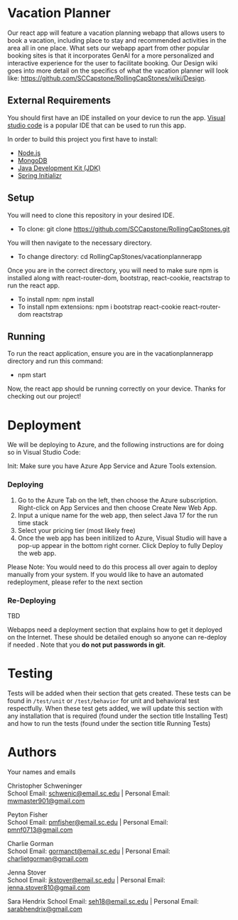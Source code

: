 # Vacation Planner

Our react app will feature a vacation planning webapp that allows users to book a vacation, including place to stay and recommended activities in the area all in one place. What sets our webapp apart from other popular booking sites is that it incorporates GenAI for a more personalized and interactive experience for the user to facilitate booking. Our Design wiki goes into more detail on the specifics of what the vacation planner will look like: https://github.com/SCCapstone/RollingCapStones/wiki/Design.

## External Requirements
You should first have an IDE installed on your device to run the app. [Visual studio code](https://code.visualstudio.com/) is a popular IDE that can be used to run this app.

In order to build this project you first have to install:

-   [Node.js](https://nodejs.org/en/)
-   [MongoDB](https://www.mongodb.com/)
-   [Java Development Kit (JDK)](https://www.oracle.com/java/technologies/downloads/?er=221886)
-   [Spring Initializr](https://start.spring.io/)

## Setup
You will need to clone this repository in your desired IDE.
* To clone: git clone https://github.com/SCCapstone/RollingCapStones.git

You will then navigate to the necessary directory.
* To change directory: cd RollingCapStones/vacationplannerapp

Once you are in the correct directory, you will need to make sure npm is installed along with react-router-dom, bootstrap, react-cookie, reactstrap to run the react app.
* To install npm: npm install
* To install npm extensions: npm i bootstrap react-cookie react-router-dom reactstrap

## Running

To run the react application, ensure you are in the vacationplannerapp directory and run this command:
* npm start

Now, the react app should be running correctly on your device. Thanks for checking out our project!

# Deployment

We will be deploying to Azure, and the following instructions are for doing
so in Visual Studio Code:

Init: Make sure you have Azure App Service and Azure Tools extension. 

### Deploying
1. Go to the Azure Tab on the left, then choose the Azure subscription.
Right-click on App Services and then choose Create New Web App.
2. Input a unique name for the web app, then select Java 17 for the run
time stack
3. Select your pricing tier (most likely free)
4. Once the web app has been initilized to Azure, Visual Studio will have
a pop-up appear in the bottom right corner. Click Deploy to fully Deploy 
the web app.

Please Note: You would need to do this process all over again to deploy
manually from your system. If you would like to have an automated
redeployment, please refer to the next section

### Re-Deploying

TBD

Webapps need a deployment section that explains how to get it deployed on the
Internet. These should be detailed enough so anyone can re-deploy if needed
. Note that you **do not put passwords in git**.


# Testing

Tests will be added when their section that gets created. These tests can be
found in `/test/unit` or `/test/behavior` for unit and behavioral test 
respectfully. When these test gets added, we will update this section with any
installation that is required (found under the section title Installing Test) 
and how to run the tests (found under the section title Running Tests)


# Authors

Your names and emails  

Christopher Schweninger  
School Email: schwenic@email.sc.edu | Personal Email: mwmaster901@gmail.com  

Peyton Fisher  
School Email: pmfisher@email.sc.edu | Personal Email: pmnf0713@gmail.com  

Charlie Gorman  
School Email: gormanct@email.sc.edu | Personal Email: charlietgorman@gmail.com

Jenna Stover  
School Email: jkstover@email.sc.edu | Personal Email: jenna.stover810@gmail.com

Sara Hendrix
School Email: seh18@email.sc.edu | Personal Email: sarabhendrix@gmail.com